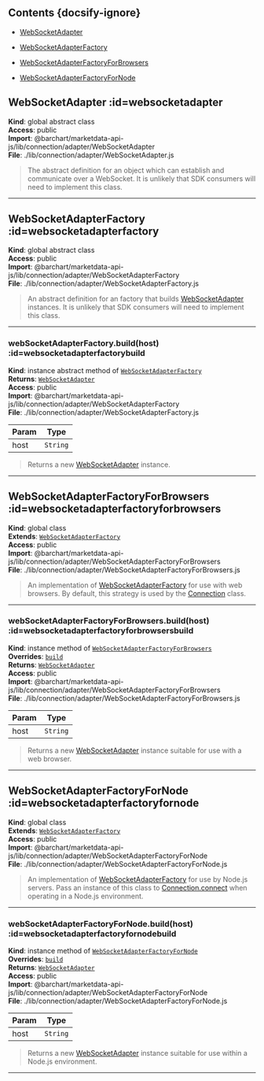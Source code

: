 ## Contents {docsify-ignore}

* [WebSocketAdapter](#WebSocketAdapter) 

* [WebSocketAdapterFactory](#WebSocketAdapterFactory) 

* [WebSocketAdapterFactoryForBrowsers](#WebSocketAdapterFactoryForBrowsers) 

* [WebSocketAdapterFactoryForNode](#WebSocketAdapterFactoryForNode) 

## WebSocketAdapter :id=websocketadapter
**Kind**: global abstract class  
**Access**: public  
**Import**: @barchart/marketdata-api-js/lib/connection/adapter/WebSocketAdapter  
**File**: ./lib/connection/adapter/WebSocketAdapter.js  
>The abstract definition for an object which can establish and
communicate over a WebSocket. It is unlikely that SDK consumers
will need to implement this class.


* * *

## WebSocketAdapterFactory :id=websocketadapterfactory
**Kind**: global abstract class  
**Access**: public  
**Import**: @barchart/marketdata-api-js/lib/connection/adapter/WebSocketAdapterFactory  
**File**: ./lib/connection/adapter/WebSocketAdapterFactory.js  
>An abstract definition for an factory that builds [WebSocketAdapter](/content/sdk/connection-adapter?id=websocketadapter)
instances. It is unlikely that SDK consumers will need to implement this class.


* * *

### webSocketAdapterFactory.build(host) :id=websocketadapterfactorybuild
**Kind**: instance abstract method of [<code>WebSocketAdapterFactory</code>](#WebSocketAdapterFactory)  
**Returns**: [<code>WebSocketAdapter</code>](#WebSocketAdapter)  
**Access**: public  
**Import**: @barchart/marketdata-api-js/lib/connection/adapter/WebSocketAdapterFactory  
**File**: ./lib/connection/adapter/WebSocketAdapterFactory.js  

| Param | Type |
| --- | --- |
| host | <code>String</code> | 

>Returns a new [WebSocketAdapter](/content/sdk/connection-adapter?id=websocketadapter) instance.


* * *

## WebSocketAdapterFactoryForBrowsers :id=websocketadapterfactoryforbrowsers
**Kind**: global class  
**Extends**: [<code>WebSocketAdapterFactory</code>](#WebSocketAdapterFactory)  
**Access**: public  
**Import**: @barchart/marketdata-api-js/lib/connection/adapter/WebSocketAdapterFactoryForBrowsers  
**File**: ./lib/connection/adapter/WebSocketAdapterFactoryForBrowsers.js  
>An implementation of [WebSocketAdapterFactory](/content/sdk/connection-adapter?id=websocketadapterfactory) for use with web browsers. By default,
this strategy is used by the [Connection](/content/sdk/connection?id=connection) class.


* * *

### webSocketAdapterFactoryForBrowsers.build(host) :id=websocketadapterfactoryforbrowsersbuild
**Kind**: instance method of [<code>WebSocketAdapterFactoryForBrowsers</code>](#WebSocketAdapterFactoryForBrowsers)  
**Overrides**: [<code>build</code>](#WebSocketAdapterFactorybuild)  
**Returns**: [<code>WebSocketAdapter</code>](#WebSocketAdapter)  
**Access**: public  
**Import**: @barchart/marketdata-api-js/lib/connection/adapter/WebSocketAdapterFactoryForBrowsers  
**File**: ./lib/connection/adapter/WebSocketAdapterFactoryForBrowsers.js  

| Param | Type |
| --- | --- |
| host | <code>String</code> | 

>Returns a new [WebSocketAdapter](/content/sdk/connection-adapter?id=websocketadapter) instance suitable for use
with a web browser.


* * *

## WebSocketAdapterFactoryForNode :id=websocketadapterfactoryfornode
**Kind**: global class  
**Extends**: [<code>WebSocketAdapterFactory</code>](#WebSocketAdapterFactory)  
**Access**: public  
**Import**: @barchart/marketdata-api-js/lib/connection/adapter/WebSocketAdapterFactoryForNode  
**File**: ./lib/connection/adapter/WebSocketAdapterFactoryForNode.js  
>An implementation of [WebSocketAdapterFactory](/content/sdk/connection-adapter?id=websocketadapterfactory) for use by Node.js servers. Pass
an instance of this class to [Connection.connect](Connection.connect) when operating in a Node.js
environment.


* * *

### webSocketAdapterFactoryForNode.build(host) :id=websocketadapterfactoryfornodebuild
**Kind**: instance method of [<code>WebSocketAdapterFactoryForNode</code>](#WebSocketAdapterFactoryForNode)  
**Overrides**: [<code>build</code>](#WebSocketAdapterFactorybuild)  
**Returns**: [<code>WebSocketAdapter</code>](#WebSocketAdapter)  
**Access**: public  
**Import**: @barchart/marketdata-api-js/lib/connection/adapter/WebSocketAdapterFactoryForNode  
**File**: ./lib/connection/adapter/WebSocketAdapterFactoryForNode.js  

| Param | Type |
| --- | --- |
| host | <code>String</code> | 

>Returns a new [WebSocketAdapter](/content/sdk/connection-adapter?id=websocketadapter) instance suitable for use
within a Node.js environment.


* * *

